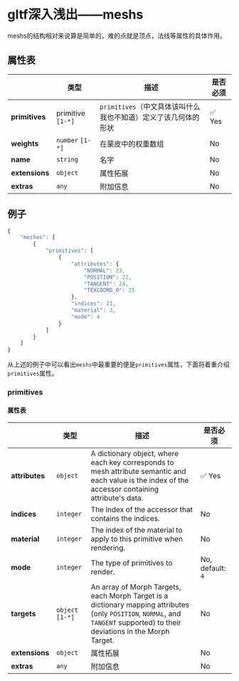 # gltf深入浅出——meshs
meshs的结构相对来说算是简单的，难的点就是顶点，法线等属性的具体作用。
## 属性表
|   |类型|描述|是否必须|
|---|----|-----------|--------|
|**primitives**|primitive `[1-*]`|`primitives`（中文具体该叫什么我也不知道）定义了该几何体的形状| :white_check_mark: Yes|
|**weights**|`number` `[1-*]`|在蒙皮中的权重数组|No|
|**name**|`string`|名字|No|
|**extensions**|`object`|属性拓展|No|
|**extras**|`any`|附加信息|No|
## 例子
````JavaScript
{
    "meshes": [
        {
            "primitives": [
                {
                    "attributes": {
                        "NORMAL": 23,
                        "POSITION": 22,
                        "TANGENT": 24,
                        "TEXCOORD_0": 25
                    },
                    "indices": 21,
                    "material": 3,
                    "mode": 4
                }
            ]
        }
    ]
}
````
从上述的例子中可以看出`meshs`中最重要的便是`primitives`属性，下面将着重介绍`primitives`属性。
### primitives
#### 属性表
|   |类型|描述|是否必须|
|---|----|-----------|--------|
|**attributes**|`object`|A dictionary object, where each key corresponds to mesh attribute semantic and each value is the index of the accessor containing attribute's data.| :white_check_mark: Yes|
|**indices**|`integer`|The index of the accessor that contains the indices.|No|
|**material**|`integer`|The index of the material to apply to this primitive when rendering.|No|
|**mode**|`integer`|The type of primitives to render.|No, default: `4`|
|**targets**|`object` `[1-*]`|An array of Morph Targets, each  Morph Target is a dictionary mapping attributes (only `POSITION`, `NORMAL`, and `TANGENT` supported) to their deviations in the Morph Target.|No|
|**extensions**|`object`|属性拓展|No|
|**extras**|`any`|附加信息|No|

